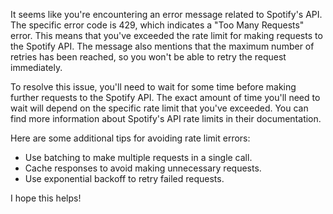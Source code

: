 It seems like you're encountering an error message related to Spotify's API. The specific error code is 429, which indicates a "Too Many Requests" error. This means that you've exceeded the rate limit for making requests to the Spotify API. The message also mentions that the maximum number of retries has been reached, so you won't be able to retry the request immediately.

To resolve this issue, you'll need to wait for some time before making further requests to the Spotify API. The exact amount of time you'll need to wait will depend on the specific rate limit that you've exceeded. You can find more information about Spotify's API rate limits in their documentation.

Here are some additional tips for avoiding rate limit errors:

* Use batching to make multiple requests in a single call.
* Cache responses to avoid making unnecessary requests.
* Use exponential backoff to retry failed requests.

I hope this helps!
